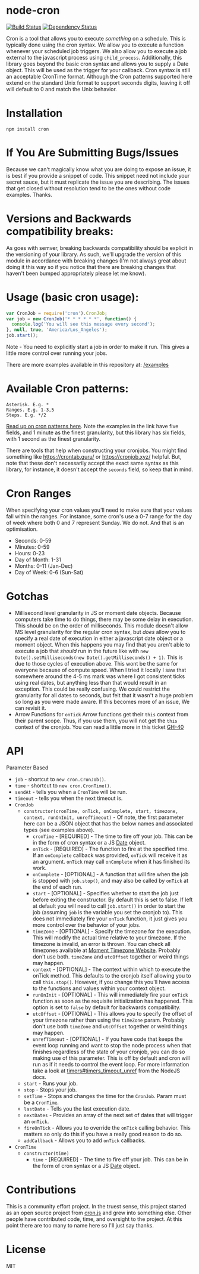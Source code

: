 node-cron
=

[![Build Status](https://travis-ci.org/kelektiv/node-cron.svg?branch=master)](https://travis-ci.org/kelektiv/node-cron)
[![Dependency Status](https://david-dm.org/ncb000gt/node-cron.svg)](https://david-dm.org/ncb000gt/node-cron)

Cron is a tool that allows you to execute _something_ on a schedule. This is
typically done using the cron syntax. We allow you to execute a function
whenever your scheduled job triggers. We also allow you to execute a job
external to the javascript process using `child_process`. Additionally, this
library goes beyond the basic cron syntax and allows you to 
supply a Date object. This will be used as the trigger for your callback. Cron 
syntax is still an acceptable CronTime format. Although the Cron patterns 
supported here extend on the standard Unix format to support seconds digits, 
leaving it off will default to 0 and match the Unix behavior.


Installation
==

    npm install cron


If You Are Submitting Bugs/Issues
==

Because we can't magically know what you are doing to expose an issue, it is
best if you provide a snippet of code. This snippet need not include your secret
sauce, but it must replicate the issue you are describing. The issues that get
closed without resolution tend to be the ones without code examples. Thanks.


Versions and Backwards compatibility breaks:
==

As goes with semver, breaking backwards compatibility should be explicit in the
versioning of your library. As such, we'll upgrade the version of this module
in accordance with breaking changes (I'm not always great about doing it this
way so if you notice that there are breaking changes that haven't been bumped
appropriately please let me know).


Usage (basic cron usage):
==

```javascript
var CronJob = require('cron').CronJob;
var job = new CronJob('* * * * * *', function() {
  console.log('You will see this message every second');
}, null, true, 'America/Los_Angeles');
job.start();
```

Note - You need to explicitly start a job in order to make it run. This gives a
little more control over running your jobs.

There are more examples available in this repository at:
[/examples](https://github.com/kelektiv/node-cron/tree/master/examples)


Available Cron patterns:
==

    Asterisk. E.g. *
    Ranges. E.g. 1-3,5
    Steps. E.g. */2

[Read up on cron patterns here](http://crontab.org). Note the examples in the
link have five fields, and 1 minute as the finest granularity, but this library
has six fields, with 1 second as the finest granularity.

There are tools that help when constructing your cronjobs. You might find
something like https://crontab.guru/ or https://cronjob.xyz/ helpful. But,
note that these don't necessarily accept the exact same syntax as this
library, for instance, it doesn't accept the `seconds` field, so keep that in
mind.


Cron Ranges
==

When specifying your cron values you'll need to make sure that your values fall
within the ranges. For instance, some cron's use a 0-7 range for the day of
week where both 0 and 7 represent Sunday. We do not. And that is an optimisation. 

 * Seconds: 0-59
 * Minutes: 0-59
 * Hours: 0-23
 * Day of Month: 1-31
 * Months: 0-11 (Jan-Dec)
 * Day of Week: 0-6 (Sun-Sat)


Gotchas
==

* Millisecond level granularity in JS or moment date objects.
    Because computers take time to do things, there may be some delay in execution.
    This should be on the order of milliseconds. This module doesn't allow MS level
    granularity for the regular cron syntax, but _does_ allow you to specify a real
    date of execution in either a javascript date object or a moment object.
		When this happens you may find that you aren't able to execute a job that
		_should_ run in the future like with `new Date().setMilliseconds(new
		Date().getMilliseconds() + 1)`. This is due to those cycles of execution
		above. This wont be the same for everyone because of compute speed. When I
		tried it locally I saw that somewhere around the 4-5 ms mark was where I got
		consistent ticks using real dates, but anything less than that would result
		in an exception. This could be really confusing. We could restrict the
		granularity for all dates to seconds, but felt that it wasn't a huge problem
		so long as you were made aware. If this becomes more of an issue, We can
		revisit it.
* Arrow Functions for `onTick`
    Arrow functions get their `this` context from their parent scope. Thus, if you use them, you will not get
    the `this` context of the cronjob. You can read a little more in this ticket [GH-40](https://github.com/kelektiv/node-cron/issues/47#issuecomment-459762775)


API
==

Parameter Based

* `job` - shortcut to `new cron.CronJob()`.
* `time` - shortcut to `new cron.CronTime()`.
* `sendAt` - tells you when a `CronTime` will be run.
* `timeout` - tells you when the next timeout is.
* `CronJob`
  * `constructor(cronTime, onTick, onComplete, start, timezone, context,
	runOnInit, unrefTimeout)` - Of note, the first parameter here can be a JSON object that
	has the below names and associated types (see examples above).
    * `cronTime` - [REQUIRED] - The time to fire off your job. This can be in
		the form of cron syntax or a JS
		[Date](https://developer.mozilla.org/en/JavaScript/Reference/Global_Objects/Date) object.
    * `onTick` - [REQUIRED] - The function to fire at the specified time. If an
		`onComplete` callback was provided, `onTick` will receive it as an argument.
		`onTick` may call `onComplete` when it has finished its work.
    * `onComplete` - [OPTIONAL] - A function that will fire when the job is
		stopped with `job.stop()`, and may also be called by `onTick` at the end of each run.
    * `start` - [OPTIONAL] - Specifies whether to start the job just before
		exiting the constructor. By default this is set to false. If left at default
		you will need to call `job.start()` in order to start the job (assuming
		`job` is the variable you set the cronjob to). This does not immediately
		fire your `onTick` function, it just gives you more control over the
		behavior of your jobs.
    * `timeZone` - [OPTIONAL] - Specify the timezone for the execution. This
		will modify the actual time relative to your timezone. If the timezone is
		invalid, an error is thrown. You can check all timezones available at
		[Moment Timezone Website](http://momentjs.com/timezone/). Probably don't use
		both.
		`timeZone` and `utcOffset` together or weird things may happen.
    * `context` - [OPTIONAL] - The context within which to execute the onTick
		method. This defaults to the cronjob itself allowing you to call
		`this.stop()`. However, if you change this you'll have access to the
		functions and values within your context object.
    * `runOnInit` - [OPTIONAL] - This will immediately fire your `onTick`
		function as soon as the requisite initialization has happened. This option
		is set to `false` by default for backwards compatibility.
    * `utcOffset` - [OPTIONAL] - This allows you to specify the offset of your
		timezone rather than using the `timeZone` param. Probably don't use both
		`timeZone` and `utcOffset` together or weird things may happen.
    * `unrefTimeout` - [OPTIONAL] - If you have code that keeps the event loop
		running and want to stop the node process when that finishes regardless of
		the state of your cronjob, you can do so making use of this parameter. This
		is off by default and cron will run as if it needs to control the event
		loop. For more information take a look at
		[timers#timers_timeout_unref](https://nodejs.org/api/timers.html#timers_timeout_unref)
		from the NodeJS docs.
  * `start` - Runs your job.
  * `stop` - Stops your job.
  * `setTime` - Stops and changes the time for the `CronJob`. Param must be a `CronTime`.
  * `lastDate` - Tells you the last execution date.
  * `nextDates` - Provides an array of the next set of dates that will trigger an `onTick`.
  * `fireOnTick` - Allows you to override the `onTick` calling behavior. This
	matters so only do this if you have a really good reason to do so.
  * `addCallback` - Allows you to add `onTick` callbacks.
* `CronTime`
  * `constructor(time)`
    * `time` - [REQUIRED] - The time to fire off your job. This can be in the
		form of cron syntax or a JS
		[Date](https://developer.mozilla.org/en/JavaScript/Reference/Global_Objects/Date)
		object.


Contributions
==

This is a community effort project. In the truest sense, this project started as
an open source project from [cron.js](http://github.com/padolsey/cron.js) and
grew into something else. Other people have contributed code, time, and
oversight to the project. At this point there are too many to name here so I'll
just say thanks.


License
==

MIT

